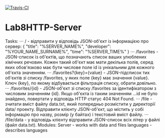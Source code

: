 [![Travis-CI][travis-badge]][travis-builds]

[travis-badge]: https://travis-ci.org/KvitkaOlexandr/Lab8HTTPServer.svg?branch=master
[travis-builds]: https://travis-ci.org/KvitkaOlexandr/Lab8HTTPServer/builds
# Lab8HTTP-Server
Tasks:
⋅⋅⋅ / - відправити у відповідь JSON-об'єкт із інформацією про сервер:
{
"title": "%SERVER_NAME%",
"developer": "%YOUR_NAME_SURNAME%",
"time": "%SERVER_TIME%"
}
⋅⋅⋅ /favorites - JSON-список із об'єктів, що позначають список ваших улюблених хімічних речовин. Кожен такий об'єкт має мати декілька полів, серед яких обов'язково має бути числове поле id із унікальним для кожного об'єкта значенням.
⋅⋅⋅ /favorites?{key}={value} - JSON-підсписок тих об'єктів зі списку /favorites, у яких поле {key} має значення {value}. Ключ {key}, по якому відбувається фільтрація списку, обрати довільно.
⋅⋅⋅ /favorites/{id} - JSON-об'єкт зі списку /favorites за ідентифікатором з числовим значенням {id}. Якщо об'єкта із таким значенням ...id не було знайдено, повертати у відповідь HTTP статус 404 Not Found.
⋅⋅⋅ /file - зчитати вміст файлу data.txt, який попередньо розмістити у директорії data/ проекту. Відправити клієнту JSON-об'єкт, що містить у собі інформацію про назву, розмір (у байтах) і текстовий вміст файлу.
⋅⋅⋅ /file/data - у відповідь клієнту відправити JSON-список всіх літер у файлі (файл data.txt).
Modules:
Server - works with data and files
languages - describes languages
